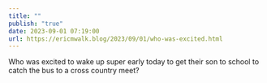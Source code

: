 ```yaml
---
title: ""
publish: "true"
date: 2023-09-01 07:19:00
url: https://ericmwalk.blog/2023/09/01/who-was-excited.html
---
```

Who was excited to wake up super early today to get their son to school to catch the bus to a cross country meet?